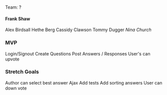 Team: ?

#### Frank Shaw

Alex Birdsall
Hethe Berg
Cassidy Clawson
Tommy Dugger
_Nina Church_

### MVP
Login/Signout
Create Questions
Post Answers / Responses
User's can upvote

### Stretch Goals
Author can select best answer
Ajax
Add tests
Add sorting answers
User can down vote
